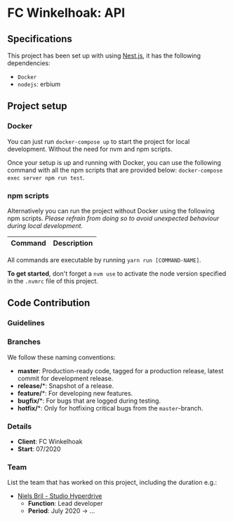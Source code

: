 # FC Winkelhoak: API #

## Specifications
This project has been set up with using [Nest.js](https://nestjs.com/), it has the following dependencies:
- `Docker`
- `nodejs`: erbium

## Project setup

### Docker
You can just run `docker-compose up` to start the project for local development. Without the need for nvm and npm scripts.

Once your setup is up and running with Docker, you can use the following command with all the npm scripts that are provided below: `docker-compose exec server npm run test`.

### npm scripts

Alternatively you can run the project without Docker using the following npm scripts. *Please refrain from doing so to avoid unexpected behaviour during local development.*

| Command          | Description
| ---------------- | -----------

All commands are executable by running `yarn run [COMMAND-NAME]`.

**To get started**, don't forget a `nvm use` to activate the node version specified in the `.nvmrc` file of this project.

## Code Contribution ##

### Guidelines ###

### Branches ###

We follow these naming conventions:

* **master**: Production-ready code, tagged for a production release, latest commit for development release.
* **release/***: Snapshot of a release.
* **feature/***: For developing new features.
* **bugfix/***: For bugs that are logged during testing.
* **hotfix/***: Only for hotfixing critical bugs from the `master`-branch.

### Details ###

* **Client**: FC Winkelhoak
* **Start**: 07/2020

### Team ###

List the team that has worked on this project, including the duration e.g.:

* [Niels Bril - Studio Hyperdrive](niels.bril@studiohyperdrive.be)
    * **Function**: Lead developer
    * **Period**: July 2020 -> ...

